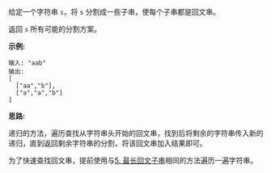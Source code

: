 给定一个字符串 `s`，将 `s` 分割成一些子串，使每个子串都是回文串。

返回 `s` 所有可能的分割方案。

**示例:**

```
输入: "aab"
输出:
[
  ["aa","b"],
  ["a","a","b"]
]
```

**思路:**

递归的方法，遍历查找从字符串头开始的回文串，找到后将剩余的字符串传入新的递归，直到返回剩余字符串的分割，将该回文串加入结果即可。

为了快速查找回文串，提前使用与[5. 最长回文子串](https://github.com/Tarocch1/leetcode/tree/master/problems/0001%20-%200050/05.%20%E6%9C%80%E9%95%BF%E5%9B%9E%E6%96%87%E5%AD%90%E4%B8%B2)相同的方法遍历一遍字符串。
